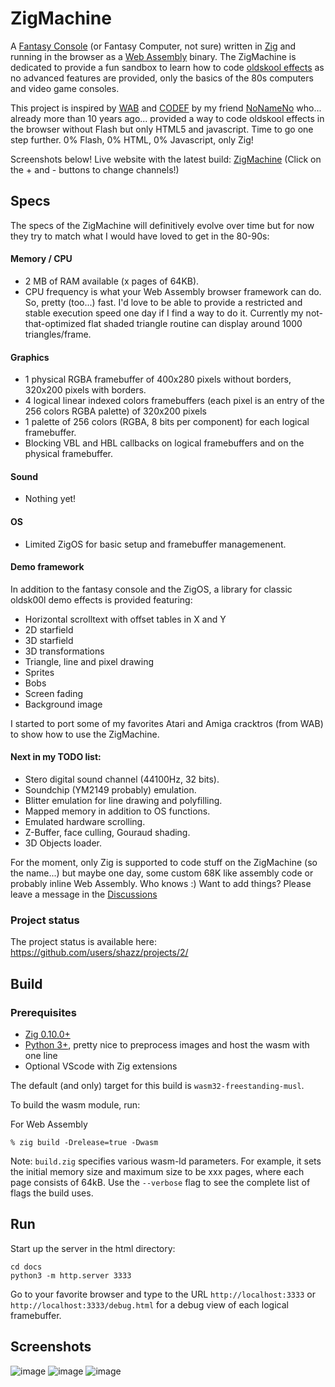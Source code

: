 # ZigMachine

A [Fantasy Console](https://en.wikipedia.org/wiki/Fantasy_video_game_console) (or Fantasy Computer, not sure) written in [Zig](https://ziglang.org/) and running in the browser as a [Web Assembly](https://webassembly.org/) binary. The ZigMachine is dedicated to provide a fun sandbox to learn how to code [oldskool effects](https://www.pouet.net) as no advanced features are provided, only the basics of the 80s computers and video game consoles.

This project is inspired by [WAB](https://wab.com) and [CODEF](https://codef.santo.fr) by my friend [NoNameNo](https://github.com/N0NameN0) who... already more than 10 years ago... provided a way to code oldskool effects in the browser without Flash but only HTML5 and javascript. Time to go one step further. 0% Flash, 0% HTML, 0% Javascript, only Zig!

Screenshots below! Live website with the latest build: [ZigMachine](https://shazz.github.io/ZigMachine/) (Click on the + and - buttons to change channels!)

## Specs

The specs of the ZigMachine will definitively evolve over time but for now they try to match what I would have loved to get in the 80-90s:

#### Memory / CPU

- 2 MB of RAM available (x pages of 64KB).
- CPU frequency is what your Web Assembly browser framework can do. So, pretty (too...) fast. I'd love to be able to provide a restricted and stable execution speed one day if I find a way to do it. Currently my not-that-optimized flat shaded triangle routine can display around 1000 triangles/frame.

#### Graphics

- 1 physical RGBA framebuffer of 400x280 pixels without borders, 320x200 pixels with borders.
- 4 logical linear indexed colors framebuffers (each pixel is an entry of the 256 colors RGBA palette) of 320x200 pixels
- 1 palette of 256 colors (RGBA, 8 bits per component) for each logical framebuffer.
- Blocking VBL and HBL callbacks on logical framebuffers and on the physical framebuffer.

#### Sound

- Nothing yet!

#### OS

- Limited ZigOS for basic setup and framebuffer managemenent.

#### Demo framework

In addition to the fantasy console and the ZigOS, a library for classic oldsk00l demo effects is provided featuring:

- Horizontal scrolltext with offset tables in X and Y
- 2D starfield
- 3D starfield
- 3D transformations
- Triangle, line and pixel drawing
- Sprites
- Bobs
- Screen fading
- Background image

I started to port some of my favorites Atari and Amiga cracktros (from WAB) to show how to use the ZigMachine.

#### Next in my TODO list:

- Stero digital sound channel (44100Hz, 32 bits).
- Soundchip (YM2149 probably) emulation.
- Blitter emulation for line drawing and polyfilling.
- Mapped memory in addition to OS functions.
- Emulated hardware scrolling.
- Z-Buffer, face culling, Gouraud shading.
- 3D Objects loader.

For the moment, only Zig is supported to code stuff on the ZigMachine (so the name...) but maybe one day, some custom 68K like assembly code or probably inline Web Assembly. Who knows :) Want to add things? Please leave a message in the [Discussions](https://github.com/shazz/ZigMachine/discussions)

### Project status

The project status is available here: https://github.com/users/shazz/projects/2/

## Build

### Prerequisites

- [Zig 0.10.0+ ](https://github.com/ziglang/zig/wiki/Install-Zig-from-a-Package-Manager)
- [Python 3+](https://www.python.org/downloads/), pretty nice to preprocess images and host the wasm with one line
- Optional VScode with Zig extensions

The default (and only) target for this build is `wasm32-freestanding-musl`.

To build the wasm module, run:

For Web Assembly

```shell
% zig build -Drelease=true -Dwasm
```

Note: `build.zig` specifies various wasm-ld parameters. For example, it sets the initial memory size and maximum size to be xxx pages, where each page consists of 64kB. Use the `--verbose` flag to see the complete list of flags the build uses.

## Run

Start up the server in the html directory:

```shell
cd docs
python3 -m http.server 3333
```

Go to your favorite browser and type to the URL `http://localhost:3333` or `http://localhost:3333/debug.html` for a debug view of each logical framebuffer.

## Screenshots

![image](https://user-images.githubusercontent.com/604708/215280926-3705f596-1b46-426a-ae2e-cede1a5f4e1d.png)
![image](https://user-images.githubusercontent.com/604708/215281094-e26adf7d-2582-4f45-8826-25e11ff84fcd.png)
![image](https://user-images.githubusercontent.com/604708/215281318-dea95451-233b-4fe5-b7fb-7a4da2e33c7b.png)




